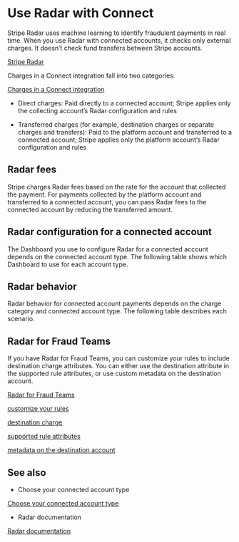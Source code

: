 # Use Radar with Connect

Stripe Radar uses machine learning to identify fraudulent payments in real time. When you use Radar with connected accounts, it checks only external charges. It doesn’t check fund transfers between Stripe accounts.

[Stripe Radar](/radar)

Charges in a Connect integration fall into two categories:

[Charges in a Connect integration](/connect/charges#types)

- Direct charges: Paid directly to a connected account; Stripe applies only the collecting account’s Radar configuration and rules

- Transferred charges (for example, destination charges or separate charges and transfers): Paid to the platform account and transferred to a connected account; Stripe applies only the platform account’s Radar configuration and rules

## Radar fees

Stripe charges Radar fees based on the rate for the account that collected the payment. For payments collected by the platform account and transferred to a connected account, you can pass Radar fees to the connected account by reducing the transferred amount.

## Radar configuration for a connected account

The Dashboard you use to configure Radar for a connected account depends on the connected account type. The following table shows which Dashboard to use for each account type.

## Radar behavior

Radar behavior for connected account payments depends on the charge category and connected account type. The following table describes each scenario.

## Radar for Fraud Teams

If you have Radar for Fraud Teams, you can customize your rules to include destination charge attributes. You can either use the destination attribute in the supported rule attributes, or use custom metadata on the destination account.

[Radar for Fraud Teams](https://stripe.com/radar/fraud-teams)

[customize your rules](/radar/rules#request-3d-secure)

[destination charge](/connect/destination-charges)

[supported rule attributes](/radar/rules/supported-attributes)

[metadata on the destination account](/radar/rules/reference#metadata-attributes)

## See also

- Choose your connected account type

[Choose your connected account type](/connect/accounts)

- Radar documentation

[Radar documentation](/radar)

